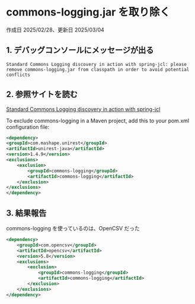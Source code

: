 # commons-logging.jar を取り除く

作成日 2025/02/28、更新日 2025/03/04

## 1. デバッグコンソールにメッセージが出る

```text
Standard Commons Logging discovery in action with spring-jcl: please remove commons-logging.jar from classpath in order to avoid potential conflicts
```

## 2. 参照サイトを読む

[Standard Commons Logging discovery in action with spring-jcl](https://stackoverflow.com/questions/76706612/standard-commons-logging-discovery-in-action-with-spring-jcl)

To exclude commons-logging in a Maven project, add this to your pom.xml configuration file:

```xml
<dependency>
<groupId>com.mashape.unirest</groupId>
<artifactId>unirest-java</artifactId>
<version>1.4.9</version>
<exclusions>
    <exclusion>
        <groupId>commons-logging</groupId>
        <artifactId>commons-logging</artifactId>
    </exclusion>
</exclusions>
</dependency>
```

## 3. 結果報告

commons-logging を使っているのは、OpenCSV だった

```xml
<dependency>
    <groupId>com.opencsv</groupId>
    <artifactId>opencsv</artifactId>
    <version>5.8</version>
    <exclusions>
        <exclusion>
            <groupId>commons-logging</groupId>
            <artifactId>commons-logging</artifactId>
        </exclusion>
    </exclusions>
</dependency>
```
